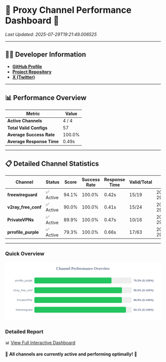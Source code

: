 # 🌟 Proxy Channel Performance Dashboard 🌟

_Last Updated: 2025-07-29T19:21:49.006525_

---

## 👩‍💻 Developer Information

- **[GitHub Profile](https://github.com/4n0nymou3)**  
- **[Project Repository](https://github.com/4n0nymou3/multi-proxy-config-fetcher)**  
- **[X (Twitter)](https://x.com/4n0nymou3)**  

---

## 📊 Performance Overview

| Metric                | Value       |
|-----------------------|-------------|
| **Active Channels**   | 4 / 4       |
| **Total Valid Configs** | 57          |
| **Average Success Rate** | 100.0%      |
| **Average Response Time** | 0.49s       |

---

## 📋 Detailed Channel Statistics

| Channel          | Status     | Score  | Success Rate | Response Time | Valid/Total | Last Success               |
|------------------|------------|--------|--------------|---------------|-------------|----------------------------|
| **freewireguard**  | ✅ Active  | 94.1%  | 100.0% | 0.42s         | 15/19       | 2025-07-29T19:21:49.004575 |
| **v2ray_free_conf**  | ✅ Active  | 90.0%  | 100.0% | 0.41s         | 15/24       | 2025-07-29T19:21:48.046749 |
| **PrivateVPNs**  | ✅ Active  | 89.9%  | 100.0% | 0.47s         | 10/16       | 2025-07-29T19:21:48.558818 |
| **prrofile_purple**  | ✅ Active  | 79.3%  | 100.0% | 0.66s         | 17/63       | 2025-07-29T19:21:47.555764 |

---

### Quick Overview
<div align="center">
  <a href="https://raw.githubusercontent.com/nullluser/NullRepo/refs/heads/main/assets/channel_stats_chart.svg">
    <img src="https://raw.githubusercontent.com/nullluser/NullRepo/refs/heads/main/assets/channel_stats_chart.svg" alt="Source Performance Statistics" width="800">
  </a>
</div>

### Detailed Report
📊 [View Full Interactive Dashboard](https://htmlpreview.github.io/?https://github.com/nullluser/NullRepo/blob/main/assets/performance_report.html)

🎉 **All channels are currently active and performing optimally!** 🎉
